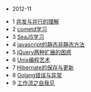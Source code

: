 * 2012-11
 - 1 [并发与并行的理解](concurrency&parallelism.md)
 - 2 [cometd学习](cometd.md)
 - 3 [SeaJS学习](seajs_learning.md)
 - 4 [javascript的静态非静态方法](js_methods.md)
 - 5 [jQuery两种扩展的困惑](jQuery.extend_and_jQuery.fn.extend_confusion.md)
 - 6 [Unix编程艺术](Unix编程艺术.md)
 - 7 [Hibernate的保存与更新](hibernate的保存与更新.md)
 - 8 [Golang错误与异常](Golang错误与异常.md)
 - 9 [工作流之自我见](工作流之自我见.md)